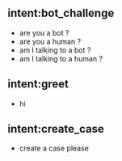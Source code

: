 ## intent:bot_challenge
- are you a bot ?
- are you a human ?
- am I talking to a bot ?
- am I talking to a human ?

## intent:greet
- hi

## intent:create_case
- create a case please
